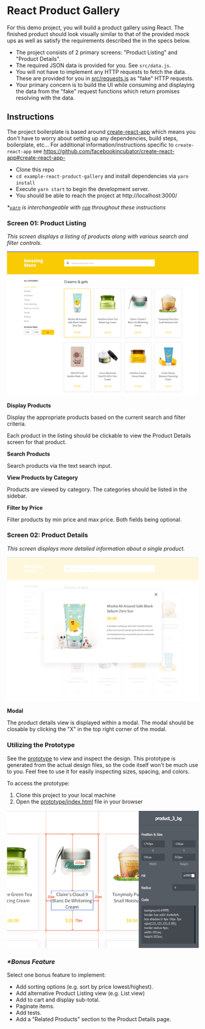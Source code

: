 # React Product Gallery

For this demo project, you will build a product gallery using React. The finished product should look visually similar to that of the provided mock ups as well as satisfy the requirements described the in the specs below.

- The project consists of 2 primary screens: "Product Listing" and "Product Details".
- The required JSON data is provided for you. See `src/data.js`.
- You will not have to implement any HTTP requests to fetch the data. These are provided for you in [src/requests.js](./src/requests.js) as "fake" HTTP requests.
- Your primary concern is to build the UI while consuming and displaying the data from the "fake" request functions which return promises resolving with the data.

## Instructions

The project boilerplate is based around [create-react-app](https://github.com/facebookincubator/create-react-app#create-react-app)
which means you don't have to worry about setting up any dependencies, build steps, boilerplate, etc...
For additional information/instructions specific to `create-react-app` see https://github.com/facebookincubator/create-react-app#create-react-app-

- Clone this repo
- `cd example-react-product-gallery` and install dependencies via `yarn install`
- Execute `yarn start` to begin the development server.
- You should be able to reach the project at http://localhost:3000/

_\*[`yarn`](https://yarnpkg.com) is interchangeable with [`npm`](https://www.npmjs.com/) throughout these instructions_

### Screen 01: Product Listing

_This screen displays a listing of products along with various search and filter controls._

![Screen: Gallery](prototype/Screen%20Gallery.png)

**Display Products**

Display the appropriate products based on the current search and filter criteria.

Each product in the listing should be clickable to view the Product Details screen for that product.

**Search Products**

Search products via the text search input.

**View Products by Category**

Products are viewed by category. The categories should be listed in the sidebar.

**Filter by Price**

Filter products by min price and max price. Both fields being optional.

### Screen 02: Product Details

_This screen displays more detailed information about a single product._

![Screen: Product Details](prototype/Screen%20Product%20Details.png)

**Modal**

The product details view is displayed within a modal. The modal should be closable by clicking the "X" in the top right corner of the modal.

### Utilizing the Prototype

See the [prototype](prototype/index.html) to view and inspect the design. This prototype is generated from the actual design files, so the code itself won't be much use to you. Feel free to use it for easily inspecting sizes, spacing, and colors.

To access the prototype:

1.  Clone this project to your local machine
2.  Open the [prototype/index.html](prototype/index.html) file in your browser

![mockup/prototype](prototype/prototype-screenshot.png)

### _\*Bonus Feature_

Select one bonus feature to implement:

- Add sorting options (e.g. sort by price lowest/highest).
- Add alternative Product Listing view (e.g. List view)
- Add to cart and display sub-total.
- Paginate items.
- Add tests.
- Add a "Related Products" section to the Product Details page.
